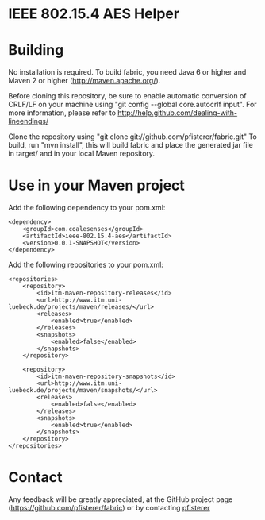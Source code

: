 IEEE 802.15.4 AES Helper
======


Building 
======
No installation is required. To build fabric, you need 
Java 6 or higher and Maven 2 or higher (http://maven.apache.org/). 

Before cloning this repository, be sure to enable automatic conversion 
of CRLF/LF on your machine using "git config --global core.autocrlf input". 
For more information, please  refer to http://help.github.com/dealing-with-lineendings/

Clone the repository using "git clone git://github.com/pfisterer/fabric.git"
To build, run "mvn install", this will build fabric and place the 
generated jar file in target/ and in your local Maven repository.  

Use in your Maven project
======

Add the following dependency to your pom.xml:
	
	<dependency>
		<groupId>com.coalesenses</groupId>
		<artifactId>ieee-802.15.4-aes</artifactId>
		<version>0.0.1-SNAPSHOT</version>
	</dependency>
	
Add the following repositories to your pom.xml:

	<repositories>
		<repository>
			<id>itm-maven-repository-releases</id>
			<url>http://www.itm.uni-luebeck.de/projects/maven/releases/</url>
			<releases>
				<enabled>true</enabled>
			</releases>
			<snapshots>
				<enabled>false</enabled>
			</snapshots>
		</repository>

		<repository>
			<id>itm-maven-repository-snapshots</id>
			<url>http://www.itm.uni-luebeck.de/projects/maven/snapshots/</url>
			<releases>
				<enabled>false</enabled>
			</releases>
			<snapshots>
				<enabled>true</enabled>
			</snapshots>
		</repository>
	</repositories>


Contact
======
Any feedback will be greatly appreciated, at the GitHub project page
(https://github.com/pfisterer/fabric) or by contacting
[pfisterer](mailto:github@farberg.de)
